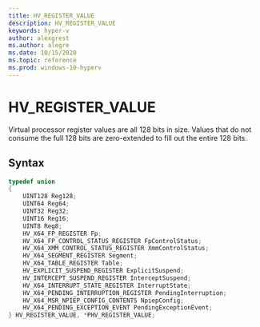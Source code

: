 ```yaml
---
title: HV_REGISTER_VALUE
description: HV_REGISTER_VALUE
keywords: hyper-v
author: alexgrest
ms.author: alegre
ms.date: 10/15/2020
ms.topic: reference
ms.prod: windows-10-hyperv
---
```


# HV_REGISTER_VALUE

Virtual processor register values are all 128 bits in size. Values that do not consume the full 128 bits are zero-extended to fill out the entire 128 bits.

## Syntax

```c
typedef union
{
    UINT128 Reg128;
    UINT64 Reg64;
    UINT32 Reg32;
    UINT16 Reg16;
    UINT8 Reg8;
    HV_X64_FP_REGISTER Fp;
    HV_X64_FP_CONTROL_STATUS_REGISTER FpControlStatus;
    HV_X64_XMM_CONTROL_STATUS_REGISTER XmmControlStatus;
    HV_X64_SEGMENT_REGISTER Segment;
    HV_X64_TABLE_REGISTER Table;
    HV_EXPLICIT_SUSPEND_REGISTER ExplicitSuspend;
    HV_INTERCEPT_SUSPEND_REGISTER InterceptSuspend;
    HV_X64_INTERRUPT_STATE_REGISTER InterruptState;
    HV_X64_PENDING_INTERRUPTION_REGISTER PendingInterruption;
    HV_X64_MSR_NPIEP_CONFIG_CONTENTS NpiepConfig;
    HV_X64_PENDING_EXCEPTION_EVENT PendingExceptionEvent;
} HV_REGISTER_VALUE, *PHV_REGISTER_VALUE;
 ```